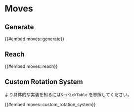 # Moves

## Generate

{{#embed moves::generate}}

## Reach

{{#embed moves::reach}}

## Custom Rotation System

より具体的な実装を知るには`SrsKickTable` を参照してください。

{{#embed moves::custom_rotation_system}}
